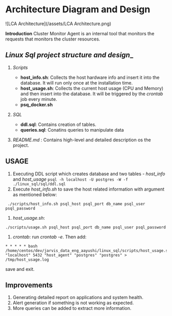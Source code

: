 # **Architecture Diagram and Design**

![LCA Architecture](/assets/LCA Architecture.png)

**Introduction**
Cluster Monitor Agent is an internal tool that monitors the requests that monitors the cluster resources.

## _Linux Sql project structure and design__
1. *Scripts*
	* __host_info.sh__: Collects the host hardware info and insert it into the database. It will run only once at the installation time.
	* __host_usage.sh__: Collects the current host usage (CPU and Memory) and then insert into the database. It will be triggered by the _crontab_ job every minute.
	* __psq_docker.sh__

1. *SQL* 
	* __ddl.sql__: Contains creation of tables.
	* __queries.sql__: Conatins queries to manipulate data

1. *README.md* : Contains high-level and detailed description os the project.

## __USAGE__
1. Executing DDL script which creates database and two tables - *host_info* and *host_usage*
`psql -h localhost -U postgres -W -f ./linux_sql/sql/ddl.sql`
1. Execute *host_info.sh* to save the host related information with argument as mentioned below:
```
 ./scripts/host_info.sh psql_host psql_port db_name psql_user psql_password
```
1. *host_usage.sh*: 
```
./scripts/usage.sh psql_host psql_port db_name psql_user psql_password
```
1. *crontab*: run *crontab -e*. Then add:
```
* * * * * bash /home/centos/dev/jarvis_data_eng_aayushi/linux_sql/scripts/host_usage.sh "localhost" 5432 "host_agent" "postgres" "postgres" > /tmp/host_usage.log
```
save and exit.

## **Improvements**
1. Generating detailed report on applications and system health.
1. Alert generation if something is not working as expected.
1. More queries can be added to extract more information. 


